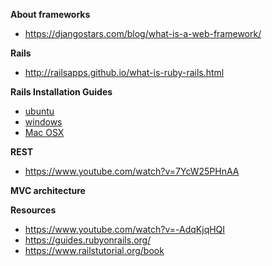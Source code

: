 **About frameworks**
- https://djangostars.com/blog/what-is-a-web-framework/

**Rails**
- http://railsapps.github.io/what-is-ruby-rails.html

**Rails Installation Guides**
- [ubuntu](https://gorails.com/setup/ubuntu/19.10)
- [windows](https://gorails.com/setup/windows/10)
- [Mac OSX](https://gorails.com/setup/osx/10.15-catalina)

**REST**
- https://www.youtube.com/watch?v=7YcW25PHnAA

**MVC architecture**

**Resources**
- https://www.youtube.com/watch?v=-AdqKjqHQI 
- https://guides.rubyonrails.org/
- https://www.railstutorial.org/book 
